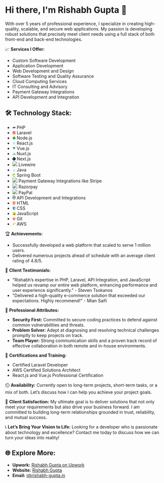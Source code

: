 # Hi there, I'm Rishabh Gupta 👋

With over 5 years of professional experience, I specialize in creating high-quality, scalable, and secure web applications. My passion is developing robust solutions that precisely meet client needs using a full stack of both front-end and back-end technologies.

📈 **Services I Offer:**
- Custom Software Development
- Application Development
- Web Development and Design
- Software Testing and Quality Assurance
- Cloud Computing Services
- IT Consulting and Advisory
- Payment Gateway Integrations
- API Development and Integration

## 🛠️ Technology Stack:

- <img src="https://raw.githubusercontent.com/devicons/devicon/master/icons/php/php-original.svg" width="10px" /> PHP
- <img src="https://raw.githubusercontent.com/devicons/devicon/master/icons/laravel/laravel-plain.svg" width="10px" /> Laravel
- <img src="https://raw.githubusercontent.com/devicons/devicon/master/icons/nodejs/nodejs-original.svg" width="10px" /> Node.js
- <img src="https://raw.githubusercontent.com/devicons/devicon/master/icons/react/react-original.svg" width="10px" /> React.js
- <img src="https://raw.githubusercontent.com/devicons/devicon/master/icons/vuejs/vuejs-original.svg" width="10px" /> Vue.js
- <img src="https://raw.githubusercontent.com/devicons/devicon/master/icons/nuxtjs/nuxtjs-original.svg" width="10px" /> Nuxt.js
- <img src="https://raw.githubusercontent.com/devicons/devicon/master/icons/nextjs/nextjs-original.svg" width="10px" /> Next.js
- <img src="https://raw.githubusercontent.com/laravel/laravel/master/public/favicon.ico" width="10px" /> Livewire
- <img src="https://raw.githubusercontent.com/devicons/devicon/master/icons/java/java-original.svg" width="10px" /> Java
- <img src="https://raw.githubusercontent.com/devicons/devicon/master/icons/spring/spring-original.svg" width="10px" /> Spring Boot
- <img src="https://raw.githubusercontent.com/devicons/devicon/master/icons/stripe/stripe-original.svg" width="10px" /> Payment Gateway Integrations like Stripe
- <img src="https://raw.githubusercontent.com/Razorpay/razorpay/master/logo.svg" width="10px" /> Razorpay
- <img src="https://raw.githubusercontent.com/devicons/devicon/master/icons/paypal/paypal-original.svg" width="10px" /> PayPal
- <img src="https://raw.githubusercontent.com/devicons/devicon/master/icons/api/api-original.svg" width="10px" /> API Development and Integrations
- <img src="https://raw.githubusercontent.com/devicons/devicon/master/icons/html5/html5-original.svg" width="10px" /> HTML
- <img src="https://raw.githubusercontent.com/devicons/devicon/master/icons/css3/css3-original.svg" width="10px" /> CSS
- <img src="https://raw.githubusercontent.com/devicons/devicon/master/icons/javascript/javascript-original.svg" width="10px" /> JavaScript
- <img src="https://raw.githubusercontent.com/devicons/devicon/master/icons/git/git-original.svg" width="10px" /> Git
- <img src="https://raw.githubusercontent.com/devicons/devicon/master/icons/amazonwebservices/amazonwebservices-original.svg" width="10px" /> AWS


🏆 **Achievements:**
- Successfully developed a web platform that scaled to serve 1 million users.
- Delivered numerous projects ahead of schedule with an average client rating of 4.8/5.

💬 **Client Testimonials:**
- "Rishabh’s expertise in PHP, Laravel, API Integration, and JavaScript helped us revamp our entire web platform, enhancing performance and user experience significantly." - Steven Tsokanos
- "Delivered a high-quality e-commerce solution that exceeded our expectations. Highly recommend!" - Mian Saifi

🌟 **Professional Attributes:**
- **Security First:** Committed to secure coding practices to defend against common vulnerabilities and threats.
- **Problem Solver:** Adept at diagnosing and resolving technical challenges promptly to keep projects on track.
- **Team Player:** Strong communication skills and a proven track record of effective collaboration in both remote and in-house environments.

🔖 **Certifications and Training:**
- Certified Laravel Developer
- AWS Certified Solutions Architect
- React.js and Vue.js Professional Certification

⏲️ **Availability:**
Currently open to long-term projects, short-term tasks, or a mix of both. Let’s discuss how I can help you achieve your project goals.

💼 **Client Satisfaction:**
My ultimate goal is to deliver solutions that not only meet your requirements but also drive your business forward. I am committed to building long-term relationships grounded in trust, reliability, and mutual success.

📞 **Let’s Bring Your Vision to Life:**
Looking for a developer who is passionate about technology and excellence? Contact me today to discuss how we can turn your ideas into reality!

## 🌐 Explore More:

- **Upwork:** [Rishabh Gupta on Upwork](https://www.upwork.com/freelancers/rishabhgupta54)
- **Website:** [Rishabh Gupta](https://rishabh-gupta.in/)
- **Email:** [i@rishabh-gupta.in](mailto:i@rishabh-gupta.in)
